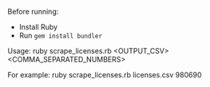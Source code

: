 Before running:
- Install Ruby
- Run `gem install bundler`

Usage:
ruby scrape_licenses.rb <OUTPUT_CSV> <COMMA_SEPARATED_NUMBERS>

For example:
ruby scrape_licenses.rb licenses.csv 980690
